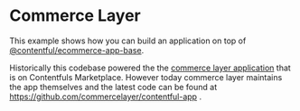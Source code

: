 # Commerce Layer

This example shows how you can build an application on top of [@contentful/ecommerce-app-base](https://github.com/contentful/apps/tree/master/packages/ecommerce-app-base).

Historically this codebase powered the the [commerce layer application](https://www.contentful.com/marketplace/app/commercelayer/) that is on Contentfuls Marketplace. However today commerce layer maintains the app themselves and the latest code can be found at https://github.com/commercelayer/contentful-app .

